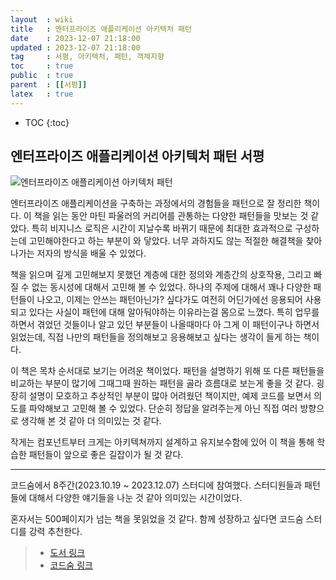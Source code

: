 ```yaml
---
layout  : wiki
title   : 엔터프라이즈 애플리케이션 아키텍처 패턴
date    : 2023-12-07 21:18:00
updated : 2023-12-07 21:18:00
tag     : 서평, 아키텍처, 패턴, 객체지향
toc     : true
public  : true
parent  : [[서평]]
latex   : true
---
```


* TOC
{:toc}

## 엔터프라이즈 애플리케이션 아키텍처 패턴 서평

![엔터프라이즈 애플리케이션 아키텍처 패턴](https://contents.kyobobook.co.kr/sih/fit-in/458x0/pdt/9791158390174.jpg)

엔터프라이즈 애플리케이션을 구축하는 과정에서의 경험들을 패턴으로 잘 정리한 책이다. 이 책을 읽는 동안 마틴 파울러의 커리어를 관통하는 다양한 패턴들을 맛보는 것 같았다.
특히 비지니스 로직은 시간이 지날수록 바뀌기 때문에 최대한 효과적으로 구성하는데 고민해야한다고 하는 부분이 와 닿았다.
너무 과하지도 않는 적절한 해결책을 찾아나가는 저자의 방식을 배울 수 있었다.

책을 읽으며 깊게 고민해보지 못했던 계층에 대한 정의와 계층간의 상호작용, 그리고 빠질 수 없는 동시성에 대해서 고민해 볼 수 있었다.
하나의 주제에 대해서 꽤나 다양한 패턴들이 나오고, 이제는 안쓰는 패턴아닌가? 싶다가도 여전히 어딘가에선 응용되어 사용되고 있다는 사실이 패턴에 대해 알아둬야하는 이유라는걸 몸으로 느꼈다.
특히 업무를 하면서 겪었던 것들이나 알고 있던 부분들이 나올때마다 아 그게 이 패턴이구나 하면서 읽었는데, 직접 나만의 패턴들을 정의해보고 응용해보고 싶다는 생각이 들게 하는 책이다.

이 책은 목차 순서대로 보기는 어려운 책이었다. 패턴을 설명하기 위해 또 다른 패턴들을 비교하는 부분이 많기에 그때그때 원하는 패턴을 골라 흐름대로 보는게 좋을 것 같다.
굉장히 설명이 모호하고 추상적인 부분이 많아 어려웠던 책이지만, 예제 코드를 보면서 의도를 파악해보고 고민해 볼 수 있었다.
단순히 정답을 알려주는게 아닌 직접 여러 방향으로 생각해 본 것 같아 더 의미있는 것 같다.

작게는 컴포넌트부터 크게는 아키텍쳐까지 설계하고 유지보수함에 있어 이 책을 통해 학습한 패턴들이 앞으로 좋은 길잡이가 될 것 같다.

-----

코드숨에서 8주간(2023.10.19 ~ 2023.12.07) 스터디에 참여했다. 스터디원들과 패턴들에 대해서 다양한 얘기들을 나눈 것 같아 의미있는 시간이었다.

혼자서는 500페이지가 넘는 책을 못읽었을 것 같다. 함께 성장하고 싶다면 코드숨 스터디를 강력 추천한다.

> - [도서 링크](https://product.kyobobook.co.kr/detail/S000001766248)
> - [코드숨 링크](https://www.codesoom.com/courses/soomtudy/patterns-of-enterprise-application-architecture)
